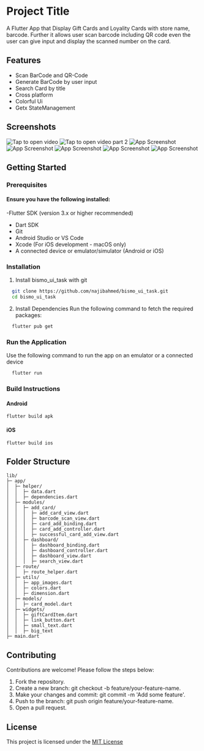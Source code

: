 
# Project Title

A Flutter App that Display Gift Cards and Loyality Cards with store name, barcode. Further it allows user scan barcode including QR code even the user can give input and display the scanned number on the card.


## Features
- Scan BarCode and QR-Code
- Generate BarCode by user input
- Search Card by title
- Cross platform
- Colorful Ui
- Getx StateManagement


## Screenshots
![Tap to open video](https://github.com/user-attachments/assets/30494920-1f02-4c4e-b425-df502dc2e8ea)
![Tap to open video part 2](https://github.com/user-attachments/assets/ca55c300-b1c5-4a2f-a416-acfe5fdef24b)
![App Screenshot](https://github.com/user-attachments/assets/ea3b1c46-5d28-4208-9a9c-df950e3c925b)
![App Screenshot](https://github.com/user-attachments/assets/99b27d1d-81e2-4b3b-9836-81b540cb6c8e)
![App Screenshot](https://github.com/user-attachments/assets/39c8f8b4-a442-44f6-840e-3a13c0360028)
![App Screenshot](https://github.com/user-attachments/assets/8bccafdf-2ca5-4ab2-8e50-663fbbcec608)
![App Screenshot](https://github.com/user-attachments/assets/bc25c930-4e9d-4330-811c-2b3071ba46f9)





## Getting Started
### Prerequisites
#### Ensure you have the following installed:
-Flutter SDK (version 3.x or higher recommended)
- Dart SDK
- Git
- Android Studio or VS Code
- Xcode (For iOS development - macOS only)
- A connected device or emulator/simulator (Android or iOS)



### Installation

1. Install bismo_ui_task with git

```bash
  git clone https://github.com/najibahmed/bismo_ui_task.git
  cd bismo_ui_task
```
2. Install Dependencies
   Run the following command to fetch the required packages:
```bash
  flutter pub get
```
### Run the Application
Use the following command to run the app on an emulator or a connected device
```bash
  flutter run
```

### Build Instructions
#### Android
```
flutter build apk
```
#### iOS
```
flutter build ios
```
## Folder Structure
```
lib/
├─ app/
│  ├─ helper/
│  │  ├─ data.dart
│  │  ├─ dependencies.dart
│  ├─ modules/
│  │  ├─ add_card/
│  │  │  ├─ add_card_view.dart
│  │  │  ├─ barcode_scan_view.dart
│  │  │  ├─ card_add_binding.dart
│  │  │  ├─ card_add_controller.dart
│  │  │  ├─ successful_card_add_view.dart
│  │  ├─ dashboard/
│  │  │  ├─ dashboard_binding.dart
│  │  │  ├─ dashboard_controller.dart
│  │  │  ├─ dashboard_view.dart
│  │  │  ├─ search_view.dart
│  ├─ route/
│  │  ├─ route_helper.dart
│  ├─ utils/
│  │  ├─ app_images.dart
│  │  ├─ colors.dart
│  │  ├─ dimension.dart
│  ├─ models/
│  │  ├─ card_model.dart
│  ├─ widgets/
│  │  ├─ giftCardItem.dart
│  │  ├─ link_button.dart
│  │  ├─ small_text.dart
│  │  ├─ big_text
├─ main.dart
```

## Contributing
Contributions are welcome! Please follow the steps below:

1. Fork the repository.
2. Create a new branch: git checkout -b feature/your-feature-name.
3. Make your changes and commit: git commit -m 'Add some feature'.
4. Push to the branch: git push origin feature/your-feature-name.
5. Open a pull request.


## License

This project is licensed under the [MIT License](https://choosealicense.com/licenses/mit/)

